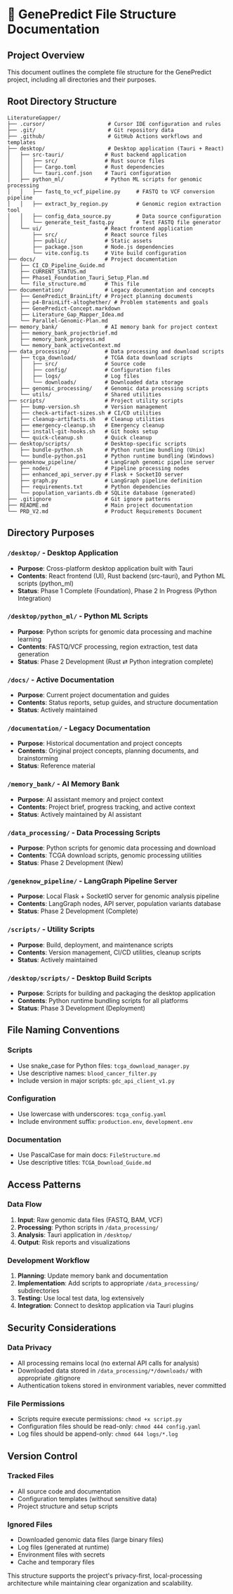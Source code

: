 # 📁 GenePredict File Structure Documentation

## Project Overview
This document outlines the complete file structure for the GenePredict project, including all directories and their purposes.

## Root Directory Structure
```
LiteratureGapper/
├── .cursor/                    # Cursor IDE configuration and rules
├── .git/                       # Git repository data
├── .github/                    # GitHub Actions workflows and templates
├── desktop/                    # Desktop application (Tauri + React)
│   ├── src-tauri/             # Rust backend application
│   │   ├── src/               # Rust source files
│   │   ├── Cargo.toml         # Rust dependencies
│   │   └── tauri.conf.json    # Tauri configuration
│   ├── python_ml/             # Python ML scripts for genomic processing
│   │   ├── fastq_to_vcf_pipeline.py     # FASTQ to VCF conversion pipeline
│   │   ├── extract_by_region.py         # Genomic region extraction tool
│   │   ├── config_data_source.py        # Data source configuration
│   │   └── generate_test_fastq.py       # Test FASTQ file generator
│   └── ui/                    # React frontend application
│       ├── src/               # React source files
│       ├── public/            # Static assets
│       ├── package.json       # Node.js dependencies
│       └── vite.config.ts     # Vite build configuration
├── docs/                      # Project documentation
│   ├── CI_CD_Pipeline_Guide.md
│   ├── CURRENT_STATUS.md
│   ├── Phase1_Foundation_Tauri_Setup_Plan.md
│   └── file_structure.md      # This file
├── documentation/             # Legacy documentation and concepts
│   ├── GenePredict_BrainLift/ # Project planning documents
│   ├── p4-BrainLift-altoghether/ # Problem statements and goals
│   ├── GenePredict-Concept.markdown
│   ├── Literature_Gap_Mapper_Idea.md
│   └── Parallel-Genomic-Plan.md
├── memory_bank/               # AI memory bank for project context
│   ├── memory_bank_projectbrief.md
│   ├── memory_bank_progress.md
│   └── memory_bank_activeContext.md
├── data_processing/           # Data processing and download scripts
│   ├── tcga_download/         # TCGA data download scripts
│   │   ├── src/               # Source code
│   │   ├── config/            # Configuration files
│   │   ├── logs/              # Log files
│   │   └── downloads/         # Downloaded data storage
│   ├── genomic_processing/    # Genomic data processing scripts
│   └── utils/                 # Shared utilities
├── scripts/                   # Project utility scripts
│   ├── bump-version.sh        # Version management
│   ├── check-artifact-sizes.sh # CI/CD utilities
│   ├── cleanup-artifacts.sh   # Cleanup utilities
│   ├── emergency-cleanup.sh   # Emergency cleanup
│   ├── install-git-hooks.sh   # Git hooks setup
│   └── quick-cleanup.sh       # Quick cleanup
├── desktop/scripts/           # Desktop-specific scripts
│   ├── bundle-python.sh       # Python runtime bundling (Unix)
│   └── bundle-python.ps1      # Python runtime bundling (Windows)
├── geneknow_pipeline/         # LangGraph genomic pipeline server
│   ├── nodes/                 # Pipeline processing nodes
│   ├── enhanced_api_server.py # Flask + SocketIO server
│   ├── graph.py               # LangGraph pipeline definition
│   ├── requirements.txt       # Python dependencies
│   └── population_variants.db # SQLite database (generated)
├── .gitignore                 # Git ignore patterns
├── README.md                  # Main project documentation
└── PRD_V2.md                  # Product Requirements Document
```

## Directory Purposes

### `/desktop/` - Desktop Application
- **Purpose**: Cross-platform desktop application built with Tauri
- **Contents**: React frontend (UI), Rust backend (src-tauri), and Python ML scripts (python_ml)
- **Status**: Phase 1 Complete (Foundation), Phase 2 In Progress (Python Integration)

### `/desktop/python_ml/` - Python ML Scripts
- **Purpose**: Python scripts for genomic data processing and machine learning
- **Contents**: FASTQ/VCF processing, region extraction, test data generation
- **Status**: Phase 2 Development (Rust ⇄ Python integration complete)

### `/docs/` - Active Documentation
- **Purpose**: Current project documentation and guides
- **Contents**: Status reports, setup guides, and structure documentation
- **Status**: Actively maintained

### `/documentation/` - Legacy Documentation
- **Purpose**: Historical documentation and project concepts
- **Contents**: Original project concepts, planning documents, and brainstorming
- **Status**: Reference material

### `/memory_bank/` - AI Memory Bank
- **Purpose**: AI assistant memory and project context
- **Contents**: Project brief, progress tracking, and active context
- **Status**: Actively maintained by AI assistant

### `/data_processing/` - Data Processing Scripts
- **Purpose**: Python scripts for genomic data processing and download
- **Contents**: TCGA download scripts, genomic processing utilities
- **Status**: Phase 2 Development (New)

### `/geneknow_pipeline/` - LangGraph Pipeline Server
- **Purpose**: Local Flask + SocketIO server for genomic analysis pipeline
- **Contents**: LangGraph nodes, API server, population variants database
- **Status**: Phase 2 Development (Complete)

### `/scripts/` - Utility Scripts
- **Purpose**: Build, deployment, and maintenance scripts
- **Contents**: Version management, CI/CD utilities, cleanup scripts
- **Status**: Actively maintained

### `/desktop/scripts/` - Desktop Build Scripts
- **Purpose**: Scripts for building and packaging the desktop application
- **Contents**: Python runtime bundling scripts for all platforms
- **Status**: Phase 3 Development (Deployment)

## File Naming Conventions

### Scripts
- Use snake_case for Python files: `tcga_download_manager.py`
- Use descriptive names: `blood_cancer_filter.py`
- Include version in major scripts: `gdc_api_client_v1.py`

### Configuration
- Use lowercase with underscores: `tcga_config.yaml`
- Include environment suffix: `production.env`, `development.env`

### Documentation
- Use PascalCase for main docs: `FileStructure.md`
- Use descriptive titles: `TCGA_Download_Guide.md`

## Access Patterns

### Data Flow
1. **Input**: Raw genomic data files (FASTQ, BAM, VCF)
2. **Processing**: Python scripts in `/data_processing/`
3. **Analysis**: Tauri application in `/desktop/`
4. **Output**: Risk reports and visualizations

### Development Workflow
1. **Planning**: Update memory bank and documentation
2. **Implementation**: Add scripts to appropriate `/data_processing/` subdirectories
3. **Testing**: Use local test data, log extensively
4. **Integration**: Connect to desktop application via Tauri plugins

## Security Considerations

### Data Privacy
- All processing remains local (no external API calls for analysis)
- Downloaded data stored in `/data_processing/*/downloads/` with appropriate .gitignore
- Authentication tokens stored in environment variables, never committed

### File Permissions
- Scripts require execute permissions: `chmod +x script.py`
- Configuration files should be read-only: `chmod 444 config.yaml`
- Log files should be append-only: `chmod 644 logs/*.log`

## Version Control

### Tracked Files
- All source code and documentation
- Configuration templates (without sensitive data)
- Project structure and setup scripts

### Ignored Files
- Downloaded genomic data files (large binary files)
- Log files (generated at runtime)
- Environment files with secrets
- Cache and temporary files

This structure supports the project's privacy-first, local-processing architecture while maintaining clear organization and scalability. 